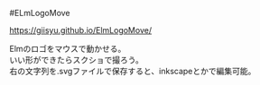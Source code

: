 #ELmLogoMove


https://giisyu.github.io/ElmLogoMove/

Elmのロゴをマウスで動かせる。  
いい形ができたらスクショで撮ろう。  
右の文字列を.svgファイルで保存すると、inkscapeとかで編集可能。  
